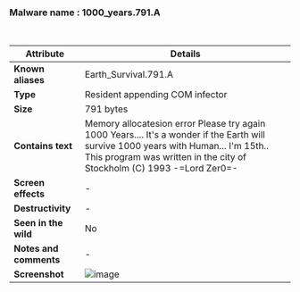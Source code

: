 <h3>Malware name	: 1000_years.791.A </h3><br>

| **Attribute**          | **Details** |
|------------------------|------------|
| **Known aliases**      | Earth_Survival.791.A |
| **Type**              | Resident appending COM infector  |
| **Size** | 791 bytes |
| **Contains text**     | Memory allocatesion error Please try again 1000 Years.... It's a wonder if the Earth will survive 1000 years with Human... I'm 15th.. This program was written in the city of Stockholm (C) 1993 -=Lord Zer0=- |
| **Screen effects**    | - |
| **Destructivity**     | - |
| **Seen in the wild**  | No |
| **Notes and comments** | - |
| **Screenshot** | ![image](https://github.com/user-attachments/assets/2485f601-ace7-4a6d-bf3c-5464c51f88c7) |








